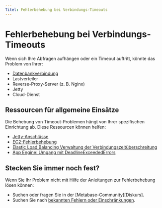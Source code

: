```yaml
---
Titel: Fehlerbehebung bei Verbindungs-Timeouts
---
```



# Fehlerbehebung bei Verbindungs-Timeouts


Wenn sich Ihre Abfragen aufhängen oder ein Timeout auftritt, könnte das Problem von Ihrer:


- [Datenbankverbindung](./db-connection.md)
- Lastverteiler
- Reverse-Proxy-Server (z. B. Nginx)
- Jetty
- Cloud-Dienst


## Ressourcen für allgemeine Einsätze


Die Behebung von Timeout-Problemen hängt von Ihrer spezifischen Einrichtung ab. Diese Ressourcen können helfen:


- [Jetty-Anschlüsse][configuring-jetty]
- [EC2-Fehlerbehebung][ec2-troubleshooting]
- [Elastic Load Balancing Verwaltung der Verbindungszeitüberschreitung][elb-timeout]
- [App Engine: Umgang mit DeadlineExceededErrors][app-engine-timeout]


## Stecken Sie immer noch fest?


Wenn Sie Ihr Problem nicht mit Hilfe der Anleitungen zur Fehlerbehebung lösen können:


- Suchen oder fragen Sie in der [Metabase-Community][Diskurs].
- Suchen Sie nach [bekannten Fehlern oder Einschränkungen][known-issues].

[app-engine-timeout]: https://cloud.google.com/appengine/articles/deadlineexceedederrors
[configuring-jetty]: https://jetty.org/docs/jetty/12/operations-guide/protocols/index.html
[discourse]: https://discourse.metabase.com/
[ec2-troubleshooting]: https://docs.aws.amazon.com/AWSEC2/latest/UserGuide/TroubleshootingInstancesConnecting.html
[elb-timeout]: https://aws.amazon.com/blogs/aws/elb-idle-timeout-control/
[known-issues]: ./known-issues.md
